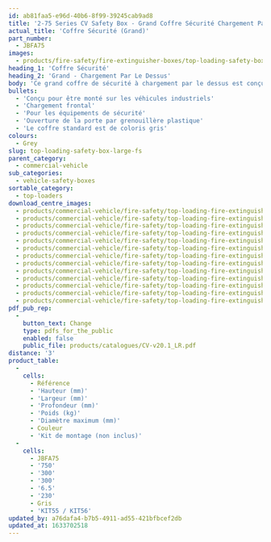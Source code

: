 ```yaml
---
id: ab81faa5-e96d-40b6-8f99-39245cab9ad8
title: '2-75 Series CV Safety Box - Grand Coffre Sécurité Chargement Par le Dessus (CV)'
actual_title: 'Coffre Sécurité (Grand)'
part_number:
  - JBFA75
images:
  - products/fire-safety/fire-extinguisher-boxes/top-loading-safety-boxes/75/images-lr/Product_Image_776x776_(518x518_focus_area)-JBFA75_01.jpg
heading_1: 'Coffre Sécurité'
heading_2: 'Grand - Chargement Par Le Dessus'
body: 'Ce grand coffre de sécurité à chargement par le dessus est conçu pour être monté sur les camions et permet un accès rapide aux équipements de sécurité.'
bullets:
  - 'Conçu pour être monté sur les véhicules industriels'
  - 'Chargement frontal'
  - 'Pour les équipements de sécurité'
  - 'Ouverture de la porte par grenouillère plastique'
  - 'Le coffre standard est de coloris gris'
colours:
  - Grey
slug: top-loading-safety-box-large-fs
parent_category:
  - commercial-vehicle
sub_categories:
  - vehicle-safety-boxes
sortable_category:
  - top-loaders
download_centre_images:
  - products/commercial-vehicle/fire-safety/top-loading-fire-extinguisher-boxes/75/images-hr/JBFB75_001.jpg
  - products/commercial-vehicle/fire-safety/top-loading-fire-extinguisher-boxes/75/images-hr/JBFB75_002.jpg
  - products/commercial-vehicle/fire-safety/top-loading-fire-extinguisher-boxes/75/images-hr/JBFB75_003.jpg
  - products/commercial-vehicle/fire-safety/top-loading-fire-extinguisher-boxes/75/images-hr/JBFB75_004.jpg
  - products/commercial-vehicle/fire-safety/top-loading-fire-extinguisher-boxes/75/images-hr/JBFB75_005.jpg
  - products/commercial-vehicle/fire-safety/top-loading-fire-extinguisher-boxes/75/images-hr/JBFB75_006.jpg
  - products/commercial-vehicle/fire-safety/top-loading-fire-extinguisher-boxes/75/images-hr/JBFR75_001.jpg
  - products/commercial-vehicle/fire-safety/top-loading-fire-extinguisher-boxes/75/images-hr/JBFR75_002.jpg
  - products/commercial-vehicle/fire-safety/top-loading-fire-extinguisher-boxes/75/images-hr/JBFR75_003.jpg
  - products/commercial-vehicle/fire-safety/top-loading-fire-extinguisher-boxes/75/images-hr/JBFR75_004.jpg
  - products/commercial-vehicle/fire-safety/top-loading-fire-extinguisher-boxes/75/images-hr/JBFR75_005.jpg
  - products/commercial-vehicle/fire-safety/top-loading-fire-extinguisher-boxes/75/images-hr/JBFR75_006.jpg
  - products/commercial-vehicle/fire-safety/top-loading-fire-extinguisher-boxes/75/images-hr/JBFR75_03.jpg
pdf_pub_rep:
  -
    button_text: Change
    type: pdfs_for_the_public
    enabled: false
    public_file: products/catalogues/CV-v20.1_LR.pdf
distance: '3'
product_table:
  -
    cells:
      - Référence
      - 'Hauteur (mm)'
      - 'Largeur (mm)'
      - 'Profondeur (mm)'
      - 'Poids (kg)'
      - 'Diamètre maximum (mm)'
      - Couleur
      - 'Kit de montage (non inclus)'
  -
    cells:
      - JBFA75
      - '750'
      - '300'
      - '300'
      - '6.5'
      - '230'
      - Gris
      - 'KIT55 / KIT56'
updated_by: a76dafa4-b7b5-4911-ad55-421bfbcef2db
updated_at: 1633702518
---
```

